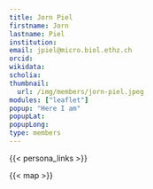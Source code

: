 ```yaml
---
title: Jorn Piel
firstname: Jorn
lastname: Piel
institution: 
email: jpiel@micro.biol.ethz.ch
orcid: 
wikidata: 
scholia: 
thumbnail:
  url: /img/members/jorn-piel.jpeg
modules: ["leaflet"]
popup: "Here I am"
popupLat: 
popupLong: 
type: members
---
```


{{< persona_links >}}

{{< map >}}

